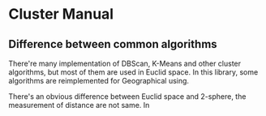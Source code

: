 # Cluster Manual

## Difference between common algorithms
There're many implementation of DBScan, K-Means and other cluster algorithms, but most of them are used in Euclid space.
In this library, some algorithms are reimplemented for Geographical using.

There's an obvious difference between Euclid space and 2-sphere, the measurement of distance are not same.
In 